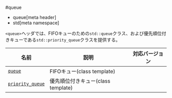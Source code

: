 #queue
* queue[meta header]
* std[meta namespace]

`<queue>`ヘッダでは、FIFOキューのための`std::queue`クラス、および優先順位付きキューである`std::priority_queue`クラスを提供する。


| 名前 | 説明 | 対応バージョン |
|-----------------------------|----------------------------|-------|
| [`queue`](./queue/queue.md) | FIFOキュー(class template) | |
| [`priority_queue`](./queue/priority_queue.md) | 優先順位付きキュー(class template) | |


